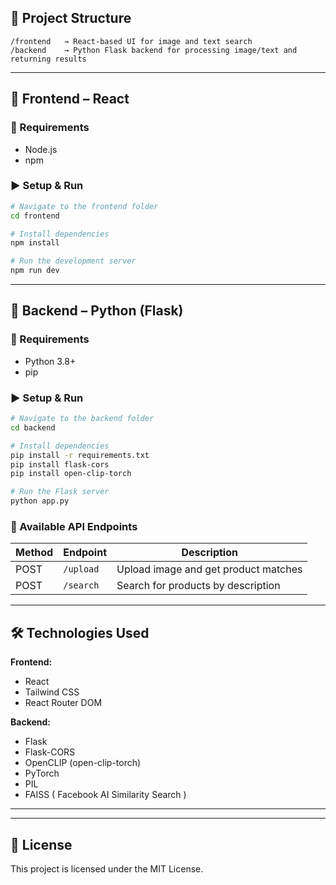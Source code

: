 ## 📂 Project Structure

```
/frontend   → React-based UI for image and text search  
/backend    → Python Flask backend for processing image/text and returning results
```

---

## 🚀 Frontend – React

### 📌 Requirements
- Node.js
- npm

### ▶️ Setup & Run
```bash
# Navigate to the frontend folder
cd frontend

# Install dependencies
npm install

# Run the development server
npm run dev
```

---

## 🧠 Backend – Python (Flask)

### 📌 Requirements
- Python 3.8+
- pip

### ▶️ Setup & Run
```bash
# Navigate to the backend folder
cd backend

# Install dependencies
pip install -r requirements.txt
pip install flask-cors
pip install open-clip-torch

# Run the Flask server
python app.py
```

### 🔌 Available API Endpoints

| Method | Endpoint    | Description                         |
|--------|-------------|-------------------------------------|
| POST   | `/upload`   | Upload image and get product matches |
| POST   | `/search`   | Search for products by description  |

---

## 🛠️ Technologies Used

**Frontend:**
- React
- Tailwind CSS
- React Router DOM

**Backend:**
- Flask
- Flask-CORS
- OpenCLIP (open-clip-torch)
- PyTorch
- PIL
- FAISS ( Facebook AI Similarity Search )

---


---

## 📃 License

This project is licensed under the MIT License.
